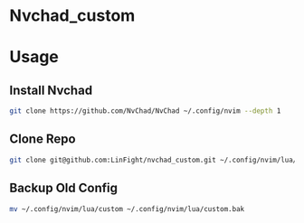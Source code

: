 # Nvchad_custom

# Usage

## Install Nvchad

```sh
git clone https://github.com/NvChad/NvChad ~/.config/nvim --depth 1
```

## Clone Repo

```sh
git clone git@github.com:LinFight/nvchad_custom.git ~/.config/nvim/lua/custom
```

## Backup Old Config

```sh
mv ~/.config/nvim/lua/custom ~/.config/nvim/lua/custom.bak
```
